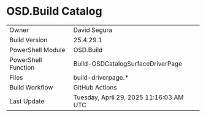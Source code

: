 ﻿# OSD.Build Catalog

| | |
|-|-|
| Owner | David Segura |
| Build Version | 25.4.29.1 |
| PowerShell Module | OSD.Build |
| PowerShell Function | Build-OSDCatalogSurfaceDriverPage |
| Files | build-driverpage.* |
| Build Workflow | GitHub Actions |
| Last Update | Tuesday, April 29, 2025 11:16:03 AM UTC |
